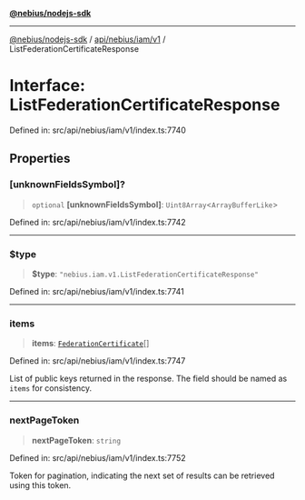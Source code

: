 [**@nebius/nodejs-sdk**](../../../../../README.md)

***

[@nebius/nodejs-sdk](../../../../../README.md) / [api/nebius/iam/v1](../README.md) / ListFederationCertificateResponse

# Interface: ListFederationCertificateResponse

Defined in: src/api/nebius/iam/v1/index.ts:7740

## Properties

### \[unknownFieldsSymbol\]?

> `optional` **\[unknownFieldsSymbol\]**: `Uint8Array`\<`ArrayBufferLike`\>

Defined in: src/api/nebius/iam/v1/index.ts:7742

***

### $type

> **$type**: `"nebius.iam.v1.ListFederationCertificateResponse"`

Defined in: src/api/nebius/iam/v1/index.ts:7741

***

### items

> **items**: [`FederationCertificate`](FederationCertificate.md)[]

Defined in: src/api/nebius/iam/v1/index.ts:7747

List of public keys returned in the response. The field should be named as `items` for consistency.

***

### nextPageToken

> **nextPageToken**: `string`

Defined in: src/api/nebius/iam/v1/index.ts:7752

Token for pagination, indicating the next set of results can be retrieved using this token.
